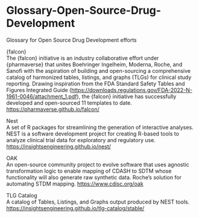 # Glossary-Open-Source-Drug-Development
Glossary for Open Source Drug Development efforts

{falcon}  
The {falcon} initiative is an industry collaborative effort under {pharmaverse} that unites Boehringer Ingelheim, Moderna, Roche, and Sanofi with the aspiration of building and open-sourcing a comprehensive catalog of harmonized tables, listings, and graphs (TLGs) for clinical study reporting. Drawing inspiration from the FDA Standard Safety Tables and Figures Integrated Guide (https://downloads.regulations.gov/FDA-2022-N-1961-0046/attachment_1.pdf), the {falcon} initiative has successfully developed and open-sourced 11 templates to date.  
https://pharmaverse.github.io/falcon/

Nest  
A set of R packages for streamlining the generation of interactive analyses. NEST is a software development project for creating R-based tools to analyze clinical trial data for exploratory and regulatory use.
https://insightsengineering.github.io/nest/  

OAK  
An open-source community project to evolve software that uses agnostic transformation logic to enable mapping of CDASH to SDTM whose functionality will also generate raw synthetic data. Roche’s solution for automating STDM mapping.
https://www.cdisc.org/oak  

TLG Catalog  
A catalog of Tables, Listings, and Graphs output produced by NEST tools.
https://insightsengineering.github.io/tlg-catalog/stable/  


